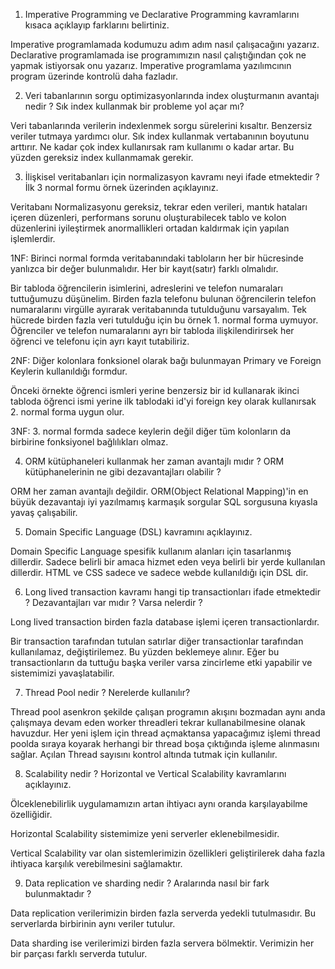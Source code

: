 1. Imperative Programming ve Declarative Programming kavramlarını kısaca açıklayıp farklarını belirtiniz.

Imperative programlamada kodumuzu adım adım nasıl çalışacağını yazarız. Declarative programlamada ise programımızın nasıl çalıştığından çok ne yapmak istiyorsak onu yazarız.
Imperative programlama yazılımcının program üzerinde kontrolü daha fazladır.

2. Veri tabanlarının sorgu optimizasyonlarında index oluşturmanın avantajı nedir ? Sık index kullanmak bir probleme yol açar mı?

Veri tabanlarında verilerin indexlenmek sorgu sürelerini kısaltır. Benzersiz veriler tutmaya yardımcı olur.
Sık index kullanmak vertabanının boyutunu arttırır. Ne kadar çok index kullanırsak ram kullanımı o kadar artar. Bu yüzden gereksiz index kullanmamak gerekir.  

3. İlişkisel veritabanları için normalizasyon kavramı neyi ifade etmektedir ? İlk 3 normal formu örnek üzerinden
açıklayınız.

Veritabanı Normalizasyonu gereksiz, tekrar eden verileri, mantık hataları içeren düzenleri, performans sorunu oluşturabilecek tablo ve kolon düzenlerini iyileştirmek anormallikleri ortadan kaldırmak için yapılan işlemlerdir.

1NF: Birinci normal formda veritabanındaki tabloların her bir hücresinde yanlızca bir değer bulunmalıdır. Her bir kayıt(satır) farklı olmalıdır.

Bir tabloda öğrencilerin isimlerini, adreslerini ve telefon numaraları tuttuğumuzu düşünelim. Birden fazla telefonu bulunan öğrencilerin telefon numaralarını virgülle ayırarak veritabanında tutulduğunu varsayalım. Tek hücrede birden fazla veri tutulduğu için bu örnek 1. normal forma uymuyor. Öğrenciler ve telefon numaralarını ayrı bir tabloda ilişkilendirirsek her öğrenci ve telefonu için ayrı kayıt tutabiliriz.

2NF: Diğer kolonlara fonksionel olarak bağı bulunmayan Primary ve Foreign Keylerin kullanıldığı formdur.

Önceki örnekte öğrenci ismleri yerine benzersiz bir id kullanarak ikinci tabloda öğrenci ismi yerine ilk tablodaki id'yi foreign key olarak kullanırsak 2. normal forma uygun olur.

3NF: 3. normal formda sadece keylerin değil diğer tüm kolonların da birbirine fonksiyonel bağlılıkları olmaz.


4. ORM kütüphaneleri kullanmak her zaman avantajlı mıdır ? ORM kütüphanelerinin ne gibi dezavantajları olabilir ?

ORM her zaman avantajlı değildir. ORM(Object Relational Mapping)'in en büyük dezavantajı iyi yazılmamış karmaşık sorgular SQL sorgusuna kıyasla yavaş çalışabilir.

5. Domain Specific Language (DSL) kavramını açıklayınız.

Domain Specific Language spesifik kullanım alanları için tasarlanmış dillerdir. Sadece belirli bir amaca hizmet eden veya belirli bir yerde kullanılan dillerdir. HTML ve CSS sadece ve sadece webde kullanıldığı için DSL dir.

6. Long lived transaction kavramı hangi tip transactionları ifade etmektedir ? Dezavantajları var mıdır ? Varsa nelerdir ?

Long lived transaction birden fazla database işlemi içeren transactionlardır.

Bir transaction tarafından tutulan satırlar diğer transactionlar tarafından kullanılamaz, değiştirilemez. Bu yüzden beklemeye alınır. Eğer bu transactionların da tuttuğu başka veriler varsa zincirleme etki yapabilir ve sistemimizi yavaşlatabilir.

7. Thread Pool nedir ? Nerelerde kullanılır?

Thread pool asenkron şekilde çalışan programın akışını bozmadan aynı anda çalışmaya devam eden worker threadleri tekrar kullanabilmesine olanak havuzdur. Her yeni işlem için thread açmaktansa yapacağımız işlemi thread poolda sıraya koyarak herhangi bir thread boşa çıktığında işleme alınmasını sağlar. Açılan Thread sayısını kontrol altında tutmak için kullanılır.


8. Scalability nedir ? Horizontal ve Vertical Scalability kavramlarını açıklayınız.

Ölceklenebilirlik uygulamamızın artan ihtiyacı aynı oranda karşılayabilme özelliğidir. 

Horizontal Scalability sistemimize yeni serverler eklenebilmesidir.

Vertical Scalability var olan sistemlerimizin özellikleri geliştirilerek daha fazla ihtiyaca karşılık verebilmesini sağlamaktır.


9. Data replication ve sharding nedir ? Aralarında nasıl bir fark bulunmaktadır ?

Data replication verilerimizin birden fazla serverda yedekli tutulmasıdır. Bu serverlarda birbirinin aynı veriler tutulur.

Data sharding ise verilerimizi birden fazla servera bölmektir. Verimizin her bir parçası farklı serverda tutulur.
